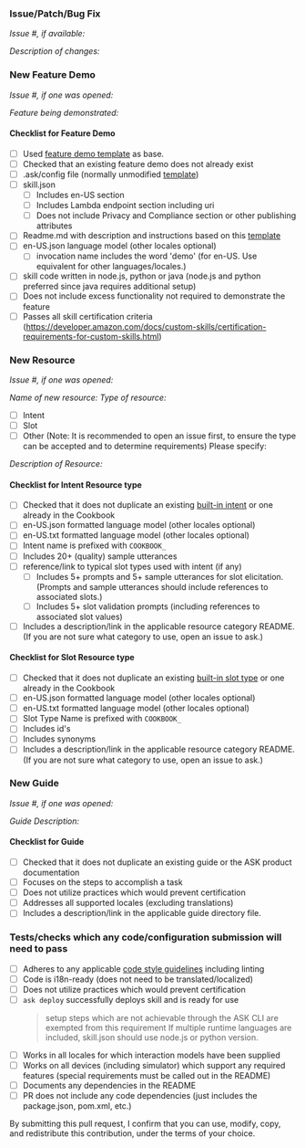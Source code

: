 <!---
when submitting a PR, be sure to complete the appropriate section
also, consider opening an issue to discuss the contribution

sections:
- issue related (including patch/bug fix)
- feature demo
- resource
- guide
You can remove any sections not applicable.
--->

<!--- *** Issue section *** --->
### Issue/Patch/Bug Fix
*Issue #, if available:*

*Description of changes:*

<!--- *** Feature Demo section *** --->
### New Feature Demo
*Issue #, if one was opened:*

*Feature being demonstrated:*

#### Checklist for Feature Demo
- [ ] Used [feature demo template](../resources/cookbook-templates/feature-demo-template) as base.
- [ ] Checked that an existing feature demo does not already exist
- [ ] .ask/config file (normally unmodified [template](../resources/cookbook-templates/feature-demo-template/.ask/config))
- [ ] skill.json
  - [ ] Includes en-US section
  - [ ] Includes Lambda endpoint section including uri
  - [ ] Does not include Privacy and Compliance section or other publishing attributes
- [ ] Readme.md with description and instructions based on this [template](../resources/cookbook-templates/feature-demo-template/README.md)
- [ ] en-US.json language model (other locales optional)
  - [ ] invocation name includes the word 'demo' (for en-US. Use equivalent for other languages/locales.)
- [ ] skill code written in node.js, python or java (node.js and python preferred since java requires additional setup)
- [ ] Does not include excess functionality not required to demonstrate the feature
- [ ] Passes all skill certification criteria (https://developer.amazon.com/docs/custom-skills/certification-requirements-for-custom-skills.html) 

<!--- *** Resource section *** --->
### New Resource
*Issue #, if one was opened:*

*Name of new resource:*
*Type of resource:*
- [ ] Intent
- [ ] Slot
- [ ] Other (Note: It is recommended to open an issue first, to ensure the type can be accepted and to determine requirements)
    Please specify:

*Description of Resource:*

#### Checklist for Intent Resource type
- [ ] Checked that it does not duplicate an existing [built-in intent](https://developer.amazon.com/docs/custom-skills/built-in-intent-library.html) or one already in the Cookbook
- [ ] en-US.json formatted language model (other locales optional)
- [ ] en-US.txt formatted language model (other locales optional)
- [ ] Intent name is prefixed with `COOKBOOK_`
- [ ] Includes 20+ (quality) sample utterances
- [ ] reference/link to typical slot types used with intent (if any)
    - [ ] Includes 5+ prompts and 5+ sample utterances for slot elicitation. (Prompts and sample utterances should include references to associated slots.)
    - [ ] Includes 5+ slot validation prompts (including references to associated slot values)
- [ ] Includes a description/link in the applicable resource category README. (If you are not sure what category to use, open an issue to ask.)

#### Checklist for Slot Resource type
- [ ] Checked that it does not duplicate an existing [built-in slot type](https://developer.amazon.com/docs/custom-skills/slot-type-reference.html) or one already in the Cookbook
- [ ] en-US.json formatted language model (other locales optional)
- [ ] en-US.txt formatted language model (other locales optional)
- [ ] Slot Type Name is prefixed with `COOKBOOK_`
- [ ] Includes id's
- [ ] Includes synonyms
- [ ] Includes a description/link in the applicable resource category README. (If you are not sure what category to use, open an issue to ask.)

<!--- *** Guide section *** --->
### New Guide
*Issue #, if one was opened:*

*Guide Description:*

#### Checklist for Guide
- [ ] Checked that it does not duplicate an existing guide or the ASK product documentation
- [ ] Focuses on the steps to accomplish a task
- [ ] Does not utilize practices which would prevent certification
- [ ] Addresses all supported locales (excluding translations)
- [ ] Includes a description/link in the applicable guide directory file.

### Tests/checks which any code/configuration submission will need to pass
- [ ] Adheres to any applicable [code style guidelines](../guides/style) including linting
- [ ] Code is i18n-ready (does not need to be translated/localized)
- [ ] Does not utilize practices which would prevent certification
- [ ] `ask deploy` successfully deploys skill and is ready for use
  > setup steps which are not achievable through the ASK CLI are exempted from this requirement
  > If multiple runtime languages are included, skill.json should use node.js or python version. 
- [ ] Works in all locales for which interaction models have been supplied
- [ ] Works on all devices (including simulator) which support any required features (special requirements must be called out in the README)
- [ ] Documents any dependencies in the README
- [ ] PR does not include any code dependencies (just includes the package.json, pom.xml, etc.)

<!--- * * * * * * * * * * * * --->
<!--- Do not delete the following section or your PR will be closed without comment. --->

By submitting this pull request, I confirm that you can use, modify, copy, and redistribute this contribution, under the terms of your choice.
